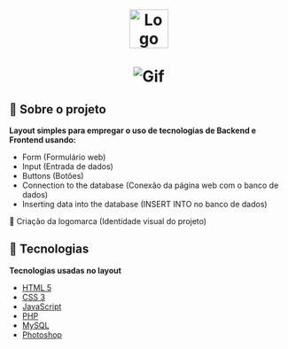 <h1 align="center">
<img src="" alt="Logo" height="70">
<br>
<br>
<img src="" alt="Gif">
</h1>

## 📖 Sobre o projeto

**Layout simples para empregar o uso de tecnologias de Backend e Frontend usando:**

- Form (Formulário web)
- Input (Entrada de dados)
- Buttons (Botões)
- Connection to the database (Conexão da página web com o banco de dados)
- Inserting data into the database (INSERT INTO no banco de dados)

🎨 Criação da logomarca (Identidade visual do projeto)

## 🤖 Tecnologias

**Tecnologias usadas no layout**

- [HTML 5](https://www.w3schools.com/html/)
- [CSS 3](https://www.w3schools.com/css/)
- [JavaScript](https://www.w3schools.com/js/DEFAULT.asp)
- [PHP](https://www.php.net/)
- [MySQL](https://www.mysql.com/)
  <br>
- [Photoshop](https://www.adobe.com/br/products/photoshop.html?sdid=KQPOM&mv=search&ef_id=CjwKCAiAnIT9BRAmEiwANaoE1Uqfjh7oNsu1Mx3eRFfIqKeKmbK3vyCj6T_v6QtwRTw2UTpv9OH_qxoCAHkQAvD_BwE:G:s&s_kwcid=AL!3085!3!459896307547!e!!g!!photoshop!188192502!10077842982&gclid=CjwKCAiAnIT9BRAmEiwANaoE1Uqfjh7oNsu1Mx3eRFfIqKeKmbK3vyCj6T_v6QtwRTw2UTpv9OH_qxoCAHkQAvD_BwE)

